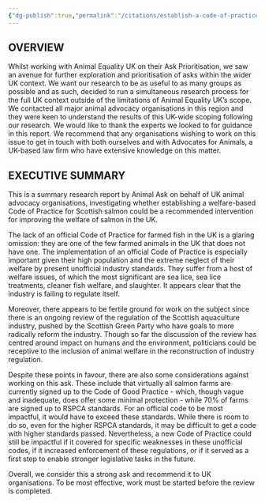 ```yaml
---
{"dg-publish":true,"permalink":"/citations/establish-a-code-of-practice-for-farmed-fish-in-the-uk-trout-and-salmon-animal-ask/","created":"2025-10-23T17:42:44.964+01:00","updated":"2025-10-23T17:42:44.965+01:00"}
---
```


## OVERVIEW 

Whilst working with Animal Equality UK on their Ask Prioritisation, we saw an avenue for further exploration and prioritisation of asks within the wider UK context. We want our research to be as useful to as many groups as possible and as such, decided to run a simultaneous research process for the full UK context outside of the limitations of Animal Equality UK’s scope. We contacted all major animal advocacy organisations in this region and they were keen to understand the results of this UK-wide scoping following our research. We would like to thank the experts we looked to for guidance in this report. We recommend that any organisations wishing to work on this issue to get in touch with both ourselves and with Advocates for Animals, a UK-based law firm who have extensive knowledge on this matter.

## EXECUTIVE SUMMARY

This is a summary research report by Animal Ask on behalf of UK animal advocacy organisations, investigating whether establishing a welfare-based Code of Practice for Scottish salmon could be a recommended intervention for improving the welfare of salmon in the UK. 

The lack of an official Code of Practice for farmed fish in the UK is a glaring omission: they are one of the few farmed animals in the UK that does not have one. The implementation of an official Code of Practice is especially important given their high population and the extreme neglect of their welfare by present unofficial industry standards. They suffer from a host of welfare issues, of which the most significant are sea lice, sea lice treatments, cleaner fish welfare, and slaughter. It appears clear that the industry is failing to regulate itself.

Moreover, there appears to be fertile ground for work on the subject since there is an ongoing review of the regulation of the Scottish aquaculture industry, pushed by the Scottish Green Party who have goals to more radically reform the industry. Though so far the discussion of the review has centred around impact on humans and the environment, politicians could be receptive to the inclusion of animal welfare in the reconstruction of industry regulation.

Despite these points in favour, there are also some considerations against working on this ask. These include that virtually all salmon farms are currently signed up to the Code of Good Practice - which, though vague and inadequate, does offer some minimal protection - while 70% of farms are signed up to RSPCA standards. For an official code to be most impactful, it would have to exceed these standards. While there is room to do so, even for the higher RSPCA standards, it may be difficult to get a code with higher standards passed. Nevertheless, a new Code of Practice could still be impactful if it covered for specific weaknesses in these unofficial codes, if it increased enforcement of these regulations, or if it served as a first step to enable stronger legislative tasks in the future.

Overall, we consider this a strong ask and recommend it to UK organisations. To be most effective, work must be started before the review is completed.